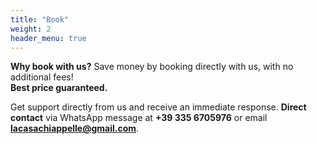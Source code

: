 ```yaml
---
title: "Book"
weight: 2
header_menu: true
---
```

**Why book with us?** Save money by booking directly with us, with no additional fees!  
**Best price guaranteed.**

Get support directly from us and receive an immediate response. **Direct contact** via WhatsApp message at **+39 335 6705976** or email **lacasachiappelle@gmail.com**.
